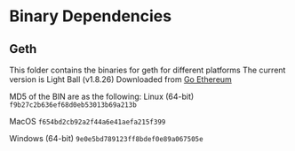 Binary Dependencies
===================

Geth
----

This folder contains the binaries for geth for different platforms
The current version is Light Ball (v1.8.26)
Downloaded from [Go Ethereum](https://geth.ethereum.org/downloads/)

MD5 of the BIN are as the following:
Linux (64-bit)
`f9b27c2b636ef68d0eb53013b69a213b`

MacOS
`f654bd2cb92a2f44a6e41aefa215f399`

Windows (64-bit)
`9e0e5bd789123ff8bdef0e89a067505e`

